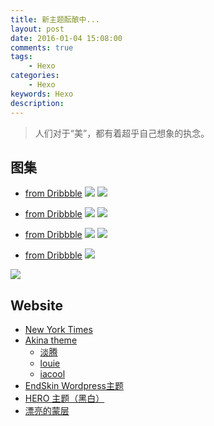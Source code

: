 ```yaml
---
title: 新主题酝酿中...
layout: post
date: 2016-01-04 15:08:00
comments: true
tags: 
    - Hexo
categories: 
    - Hexo
keywords: Hexo
description: 
---
```



> 人们对于“美”，都有着超乎自己想象的执念。

## 图集

 - [from Dribbble](https://dribbble.com/shots/1706854-Nice-Bird-Wordpress-Theme-for-Newspaper-Bloggers-Magazines)
![](https://itimetraveler.github.io/2016/01/04/新主题酝酿中/nice-bird-fullpreview1.jpg)
![](https://itimetraveler.github.io/2016/01/04/新主题酝酿中/nice-bird-fullpreview.jpg)

<!--more-->

- [from Dribbble](https://dribbble.com/shots/1710969-Life-Style-Concept)
![](https://itimetraveler.github.io/2016/01/04/新主题酝酿中/lifestyle_productdetail.png)
![](https://itimetraveler.github.io/2016/01/04/新主题酝酿中/lifestyle_homepage.png)

- [from Dribbble](https://dribbble.com/shots/2823040-Fashion-Website)
![](https://itimetraveler.github.io/2016/01/04/新主题酝酿中/fashion_website_800x600.png)
![](https://itimetraveler.github.io/2016/01/04/新主题酝酿中/atch_web.png)

- [from Dribbble](https://dribbble.com/shots/2665880-EVEN0-magazine-homepage-design)
![](https://itimetraveler.github.io/2016/01/04/新主题酝酿中/1-01.jpg)

![](https://itimetraveler.github.io/2016/01/04/新主题酝酿中/confirm-reservation-full.png)


## Website

- [New York Times](http://www.nytimes.com/)
- [Akina theme](http://www.akina.pw/)
  - [淡腾](http://www.zhangdanteng.com/)
  - [louie](http://i94.me/)
  - [iacool](http://iacool.com/)
- [EndSkin Wordpress主题](https://www.endskin.com/)
- [HERO 主题（黑白）](http://demo.athemes.com/hiero/)
- [漂亮的蒙层](http://demo.designwall.com/dw-timeline/#)